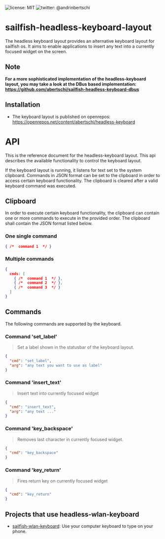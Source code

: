 ![license: MIT]( https://img.shields.io/badge/license-MIT-green.svg?style=flat-square)
![twitter: @andrinbertschi](https://img.shields.io/badge/twitter-andrinbertschi-yellow.svg?style=flat-square) 

# sailfish-headless-keyboard-layout

The headless keyboard layout provides an alternative keyboard layout for
sailfish os. It aims to enable applications to insert any text into a
currently focused widget on the screen.

## Note
**For a more sophisticated implementation of the headless-keyboard layout, you may take a look at
the DBus based implementation: https://github.com/abertschi/sailfish-headless-keyboard-dbus**

## Installation
- The keyboard layout is published on openrepos: https://openrepos.net/content/abertschi/headless-keyboard

# API

This is the reference document for the headless-keyboard layout.
This api describes the available functionality to control the keyboard layout.

If the keyboard layout is running,
it listens for text set to the system clipboard.
Commands in JSON format can be set to the clipboard
in order to access certain keyboard functionality.
The clipboard is cleared after a valid keyboard command was executed.

## Clipboard
In order to execute certain keyboard functionality,
the clipboard can contain one or more commands to execute
in the provided order. The clipboard shall contain the JSON
format listed below.

### One single command
```json
{ /*  command 1  */ }
```

### Multiple commands
```json
{
  cmds: [
    { /*  command 1  */ },
    { /*  command 2  */ },
    { /*  command 3  */ }
  ]
}
```

## Commands
The following commands are supported by the keyboard.

### Command 'set_label'
> Set a label shown in the statusbar of the keyboard layout.

```json
{
  "cmd": "set_label",
  "arg": "any text you want to use as label"
}
```

### Command 'insert_text'
> Insert text into currently focused widget

```json
{
  "cmd": "insert_text",
  "arg": "any text ..."
}
```

### Command 'key_backspace'
> Removes last character in currently focused widget.

```json
{
  "cmd": "key_backspace"
}
```

### Command 'key_return'
> Fires return key on currently focused widget

```json
{
  "cmd": "key_return"
}
```

## Projects that use headless-wlan-keyboard
- [sailfish-wlan-keyboard](https://github.com/abertschi/sailfish-wlan-keyboard):
 Use your computer keyboard to type on your phone.
